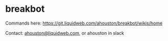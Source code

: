 # breakbot

Commands here: https://git.liquidweb.com/ahouston/breakbot/wikis/home

Contact: ahouston@liquidweb.com, or ahouston in slack